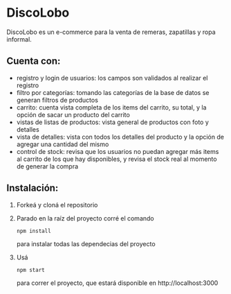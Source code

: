 # DiscoLobo

DiscoLobo es un e-commerce para la venta de remeras, zapatillas y ropa informal.

## Cuenta con:

- registro y login de usuarios: los campos son validados al realizar el registro
-  filtro por categorías: tomando las categorías de la base de datos se generan filtros de productos
- carrito: cuenta vista completa de los items del carrito, su total, y la opción de sacar un producto del carrito
- vistas de listas de productos: vista general de productos con foto y detalles 
- vista de detalles: vista con todos los detalles del producto y la opción de agregar una cantidad del mismo
- control de stock: revisa que los usuarios no puedan agregar más items al carrito de los que hay disponibles, y revisa el stock real al momento de generar la compra

## Instalación:

1. Forkeá y cloná el repositorio

2. Parado en la raíz del proyecto corré el comando 
   ```
   npm install
   ```
    para instalar todas las dependecias del proyecto
3. Usá 
   ```
   npm start
   ```
    para correr el proyecto, que estará disponible en http://localhost:3000

